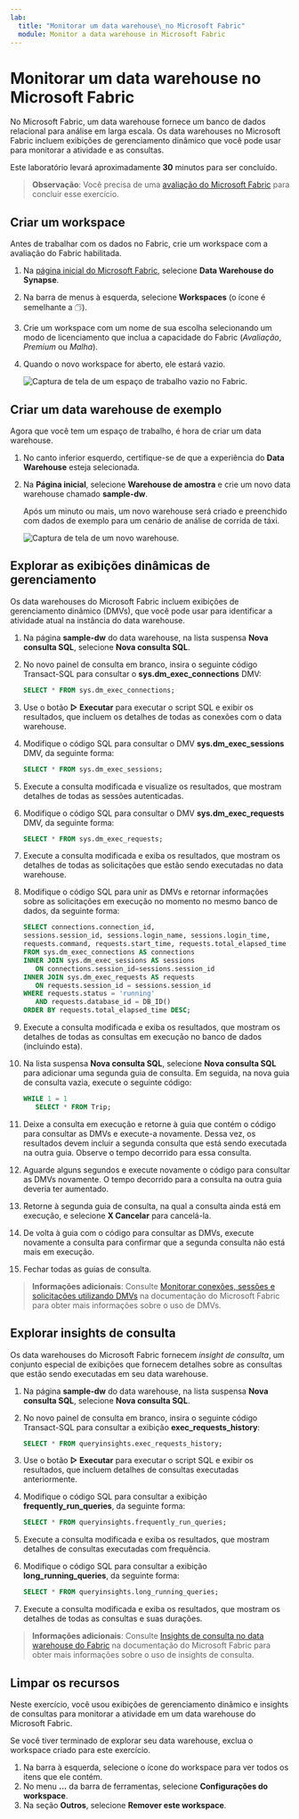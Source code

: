 ```yaml
---
lab:
  title: "Monitorar um data warehouse\_no Microsoft Fabric"
  module: Monitor a data warehouse in Microsoft Fabric
---
```


# Monitorar um data warehouse no Microsoft Fabric

No Microsoft Fabric, um data warehouse fornece um banco de dados relacional para análise em larga escala. Os data warehouses no Microsoft Fabric incluem exibições de gerenciamento dinâmico que você pode usar para monitorar a atividade e as consultas.

Este laboratório levará aproximadamente **30** minutos para ser concluído.

> **Observação**: Você precisa de uma [avaliação do Microsoft Fabric](https://learn.microsoft.com/fabric/get-started/fabric-trial) para concluir esse exercício.

## Criar um workspace

Antes de trabalhar com os dados no Fabric, crie um workspace com a avaliação do Fabric habilitada.

1. Na [página inicial do Microsoft Fabric](https://app.fabric.microsoft.com), selecione **Data Warehouse do Synapse**.
1. Na barra de menus à esquerda, selecione **Workspaces** (o ícone é semelhante a &#128455;).
1. Crie um workspace com um nome de sua escolha selecionando um modo de licenciamento que inclua a capacidade do Fabric (*Avaliação*, *Premium* ou *Malha*).
1. Quando o novo workspace for aberto, ele estará vazio.

    ![Captura de tela de um espaço de trabalho vazio no Fabric.](./Images/new-workspace.png)

## Criar um data warehouse de exemplo

Agora que você tem um espaço de trabalho, é hora de criar um data warehouse.

1. No canto inferior esquerdo, certifique-se de que a experiência do **Data Warehouse** esteja selecionada.
1. Na **Página inicial**, selecione **Warehouse de amostra** e crie um novo data warehouse chamado **sample-dw**.

    Após um minuto ou mais, um novo warehouse será criado e preenchido com dados de exemplo para um cenário de análise de corrida de táxi.

    ![Captura de tela de um novo warehouse.](./Images/sample-data-warehouse.png)

## Explorar as exibições dinâmicas de gerenciamento

Os data warehouses do Microsoft Fabric incluem exibições de gerenciamento dinâmico (DMVs), que você pode usar para identificar a atividade atual na instância do data warehouse.

1. Na página **sample-dw** do data warehouse, na lista suspensa **Nova consulta SQL**, selecione **Nova consulta SQL**.
1. No novo painel de consulta em branco, insira o seguinte código Transact-SQL para consultar o **sys.dm_exec_connections** DMV:

    ```sql
   SELECT * FROM sys.dm_exec_connections;
    ```

1. Use o botão **&#9655; Executar** para executar o script SQL e exibir os resultados, que incluem os detalhes de todas as conexões com o data warehouse.
1. Modifique o código SQL para consultar o DMV **sys.dm_exec_sessions** DMV, da seguinte forma:

    ```sql
   SELECT * FROM sys.dm_exec_sessions;
    ```

1. Execute a consulta modificada e visualize os resultados, que mostram detalhes de todas as sessões autenticadas.
1. Modifique o código SQL para consultar o DMV **sys.dm_exec_requests** DMV, da seguinte forma:

    ```sql
   SELECT * FROM sys.dm_exec_requests;
    ```

1. Execute a consulta modificada e exiba os resultados, que mostram os detalhes de todas as solicitações que estão sendo executadas no data warehouse.
1. Modifique o código SQL para unir as DMVs e retornar informações sobre as solicitações em execução no momento no mesmo banco de dados, da seguinte forma:

    ```sql
   SELECT connections.connection_id,
    sessions.session_id, sessions.login_name, sessions.login_time,
    requests.command, requests.start_time, requests.total_elapsed_time
   FROM sys.dm_exec_connections AS connections
   INNER JOIN sys.dm_exec_sessions AS sessions
       ON connections.session_id=sessions.session_id
   INNER JOIN sys.dm_exec_requests AS requests
       ON requests.session_id = sessions.session_id
   WHERE requests.status = 'running'
       AND requests.database_id = DB_ID()
   ORDER BY requests.total_elapsed_time DESC;
    ```

1. Execute a consulta modificada e exiba os resultados, que mostram os detalhes de todas as consultas em execução no banco de dados (incluindo esta).
1. Na lista suspensa **Nova consulta SQL**, selecione **Nova consulta SQL** para adicionar uma segunda guia de consulta. Em seguida, na nova guia de consulta vazia, execute o seguinte código:

    ```sql
   WHILE 1 = 1
       SELECT * FROM Trip;
    ```

1. Deixe a consulta em execução e retorne à guia que contém o código para consultar as DMVs e execute-a novamente. Dessa vez, os resultados devem incluir a segunda consulta que está sendo executada na outra guia. Observe o tempo decorrido para essa consulta.
1. Aguarde alguns segundos e execute novamente o código para consultar as DMVs novamente. O tempo decorrido para a consulta na outra guia deveria ter aumentado.
1. Retorne à segunda guia de consulta, na qual a consulta ainda está em execução, e selecione **X Cancelar** para cancelá-la.
1. De volta à guia com o código para consultar as DMVs, execute novamente a consulta para confirmar que a segunda consulta não está mais em execução.
1. Fechar todas as guias de consulta.

> **Informações adicionais**: Consulte [Monitorar conexões, sessões e solicitações utilizando DMVs](https://learn.microsoft.com/fabric/data-warehouse/monitor-using-dmv) na documentação do Microsoft Fabric para obter mais informações sobre o uso de DMVs.

## Explorar insights de consulta

Os data warehouses do Microsoft Fabric fornecem *insight de consulta*, um conjunto especial de exibições que fornecem detalhes sobre as consultas que estão sendo executadas em seu data warehouse.

1. Na página **sample-dw** do data warehouse, na lista suspensa **Nova consulta SQL**, selecione **Nova consulta SQL**.
1. No novo painel de consulta em branco, insira o seguinte código Transact-SQL para consultar a exibição **exec_requests_history**:

    ```sql
   SELECT * FROM queryinsights.exec_requests_history;
    ```

1. Use o botão **&#9655; Executar** para executar o script SQL e exibir os resultados, que incluem detalhes de consultas executadas anteriormente.
1. Modifique o código SQL para consultar a exibição **frequently_run_queries**, da seguinte forma:

    ```sql
   SELECT * FROM queryinsights.frequently_run_queries;
    ```

1. Execute a consulta modificada e exiba os resultados, que mostram detalhes de consultas executadas com frequência.
1. Modifique o código SQL para consultar a exibição **long_running_queries**, da seguinte forma:

    ```sql
   SELECT * FROM queryinsights.long_running_queries;
    ```

1. Execute a consulta modificada e exiba os resultados, que mostram os detalhes de todas as consultas e suas durações.

> **Informações adicionais**: Consulte [Insights de consulta no data warehouse do Fabric](https://learn.microsoft.com/fabric/data-warehouse/query-insights) na documentação do Microsoft Fabric para obter mais informações sobre o uso de insights de consulta.


## Limpar os recursos

Neste exercício, você usou exibições de gerenciamento dinâmico e insights de consultas para monitorar a atividade em um data warehouse do Microsoft Fabric.

Se você tiver terminado de explorar seu data warehouse, exclua o workspace criado para este exercício.

1. Na barra à esquerda, selecione o ícone do workspace para ver todos os itens que ele contém.
2. No menu **…** da barra de ferramentas, selecione **Configurações do workspace**.
3. Na seção **Outros**, selecione **Remover este workspace**.

